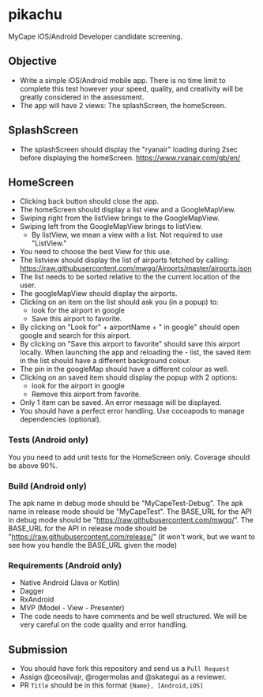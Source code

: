 # pikachu
MyCape iOS/Android Developer candidate screening.

## Objective
- Write a simple iOS/Android mobile app. There is no time limit to complete this test however your speed, quality, and creativity will be greatly considered in the assessment. 
- The app will have 2 views: The splashScreen, the homeScreen.

## SplashScreen
- The splashScreen should display the "ryanair" loading during 2sec before displaying the homeScreen. https://www.ryanair.com/gb/en/


## HomeScreen

- Clicking back button should close the app.
- The homeScreen should display a list view and a GoogleMapView.
- Swiping right from the listView brings to the GoogleMapView.
- Swiping left from the GoogleMapView brings to listView.
  - By listView, we mean a view with a list. Not required to use "ListView." 
- You need to choose the best View for this use.
- The listview should display the list of airports fetched by calling: https://raw.githubusercontent.com/mwgg/Airports/master/airports.json
- The list needs to be sorted relative to the the current location of the user.
- The googleMapView should display the airports.
- Clicking on an item on the list should ask you (in a popup) to: 
  - look for the airport in google
  - Save this airport to favorite.
- By clicking on "Look for" + airportName + " in google" should open google and search for this airport.
- By clicking on "Save this airport  to favorite" should save this airport locally. When launching the app and reloading the     - list, the saved item in the list should have a different background colour.
- The pin in the googleMap should have a different colour as well.
- Clicking on an saved item should display the popup with 2 options:
  - look for the airport in google
  - Remove this airport from favorite.
- Only 1 item can be saved. An error message will be displayed.
- You should have a perfect error handling. Use cocoapods to manage dependencies (optional).

### Tests (Android only)

You you need to add unit tests for the HomeScreen only.
Coverage should be above 90%.

### Build (Android only)

The apk name in debug mode should be "MyCapeTest-Debug".
The apk name in release mode should be "MyCapeTest".
The BASE_URL for the API in debug mode should be "https://raw.githubusercontent.com/mwgg/".
The BASE_URL for the API in release mode should be "https://raw.githubusercontent.com/release/" (it won't work, but we want to see how you handle the BASE_URL given the mode)

### Requirements (Android only)

- Native Android (Java or Kotlin)
- Dagger 
- RxAndroid
- MVP (Model - View - Presenter)
- The code needs to have comments and be well structured. We will be very careful on the code quality and error handling.


## Submission
- You should have fork this repository and send us a `Pull Request` 
- Assign @ceosilvajr, @rogermolas and @skategui as a reviewer.
- PR `Title` should be in this format `{Name}, [Android,iOS]`
